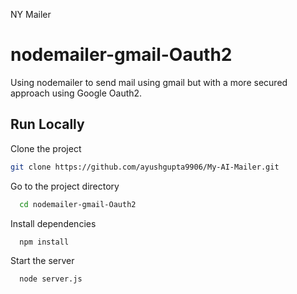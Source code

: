 NY Mailer

# nodemailer-gmail-Oauth2

Using nodemailer to send mail using gmail but with a more secured approach using Google Oauth2.


## Run Locally

Clone the project

```bash
git clone https://github.com/ayushgupta9906/My-AI-Mailer.git
```

Go to the project directory

```bash
  cd nodemailer-gmail-Oauth2
```

Install dependencies

```bash
  npm install
```

Start the server

```bash
  node server.js
```

